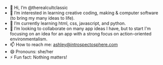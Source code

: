- 👋 Hi, I’m @therealcultclassic
- 👀 I’m interested in learning creative coding, making & computer software (to bring my many ideas to life).
- 🌱 I’m currently learning html, css, javascript, and python.
- 💞️ I’m looking to collaborate on many app ideas I have, but to start I'm focusing on an idea for an app with a strong focus on action-oriented environmentalism.
- 📫 How to reach me: ashley@introspectosphere.com
- 😄 Pronouns: she/her
- ⚡ Fun fact: Nothing matters!

<!---
therealcultclassic/therealcultclassic is a ✨ special ✨ repository because its `README.md` (this file) appears on your GitHub profile.
You can click the Preview link to take a look at your changes.
--->
